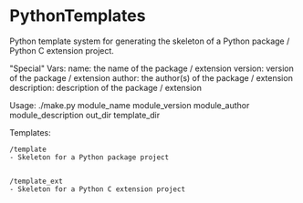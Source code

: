 PythonTemplates
===============
Python template system for generating the skeleton of a Python package / Python C extension project.

"Special" Vars:
	name: the name of the package / extension
	version: version of the package / extension
	author: the author(s) of the package / extension
	description: description of the package / extension


Usage:
	./make.py module_name module_version module_author module_description out_dir template_dir
	

Templates:

	/template
	- Skeleton for a Python package project


	/template_ext
	- Skeleton for a Python C extension project
